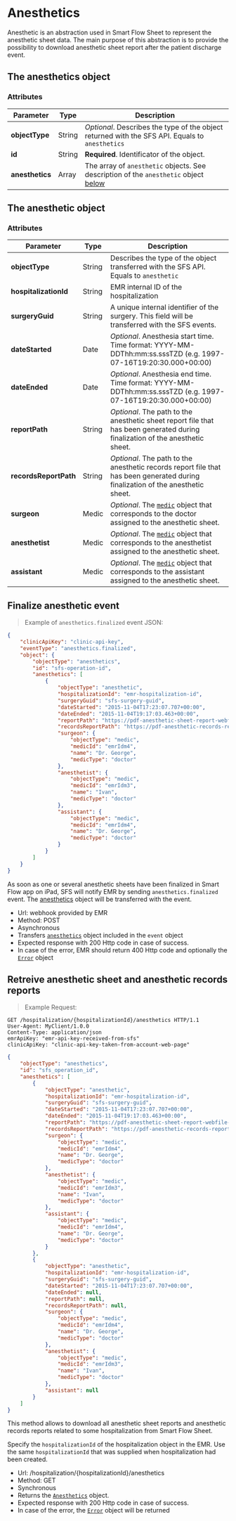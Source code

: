 # Anesthetics

Anesthetic is an abstraction used in Smart Flow Sheet to represent the anesthetic sheet data. The main purpose of this abstraction is to provide the possibility to download anesthetic sheet report after the patient discharge event. 

## The anesthetics object

### Attributes

Parameter | Type | Description
---------- | ------- | -------
**objectType** | String | *Optional*. Describes the type of the object returned with the SFS API. Equals to `anesthetics`
**id** | String | **Required**. Identificator of the object. 
**anesthetics** | Array | The array of `anesthetic` objects. See description of the `anesthetic` object [below](#the-anesthetic-object)


## The anesthetic object

### Attributes

Parameter | Type | Description
---------- | ------- | -------
**objectType** | String | Describes the type of the object transferred with the SFS API. Equals to `anesthetic`
**hospitalizationId** | String | EMR internal ID of the hospitalization
**surgeryGuid** | String | A unique internal identifier of the surgery. This field will be transferred with the SFS events.
**dateStarted** | Date | *Optional*. Anesthesia start time. Time format: YYYY-MM-DDThh:mm:ss.sssTZD (e.g. 1997-07-16T19:20:30.000+00:00)
**dateEnded** | Date | *Optional*. Anesthesia end time. Time format: YYYY-MM-DDThh:mm:ss.sssTZD (e.g. 1997-07-16T19:20:30.000+00:00)
**reportPath** | String | *Optional*. The path to the anesthetic sheet report file that has been generated during finalization of the anesthetic sheet.
**recordsReportPath** | String | *Optional*. The path to the anesthetic records report file that has been generated during finalization of the anesthetic sheet.
**surgeon** | Medic | *Optional*. The [`medic`](#the-medic-object) object that corresponds to the doctor assigned to the anesthetic sheet.
**anesthetist** | Medic | *Optional*. The [`medic`](#the-medic-object) object that corresponds to the anesthetist assigned to the anesthetic sheet.
**assistant** | Medic | *Optional*. The [`medic`](#the-medic-object) object that corresponds to the assistant assigned to the anesthetic sheet.

## Finalize anesthetic event

> Example of `anesthetics.finalized` event JSON:

```json
{
    "clinicApiKey": "clinic-api-key",
    "eventType": "anesthetics.finalized",
    "object": {
	    "objectType": "anesthetics",
		"id": "sfs-operation-id",
		"anesthetics": [
			{
		        "objectType": "anesthetic",
		        "hospitalizationId": "emr-hospitalization-id",
		        "surgeryGuid": "sfs-surgery-guid",
		        "dateStarted": "2015-11-04T17:23:07.707+00:00",
		        "dateEnded": "2015-11-04T19:17:03.463+00:00",
		        "reportPath": "https://pdf-anesthetic-sheet-report-webfile-path",
	            "recordsReportPath": "https://pdf-anesthetic-records-report-webfile-path",
		        "surgeon": {
		            "objectType": "medic",
		            "medicId": "emrIdm4",
		            "name": "Dr. George",
		            "medicType": "doctor"
		        },
		        "anesthetist": {
		            "objectType": "medic",
		            "medicId": "emrIdm3",
		            "name": "Ivan",
		            "medicType": "doctor"
		        },
		        "assistant": {
		            "objectType": "medic",
		            "medicId": "emrIdm4",
		            "name": "Dr. George",
		            "medicType": "doctor"
		        }
			}
		]
	}
}
```

As soon as one or several anesthetic sheets have been finalized in Smart Flow app on iPad, SFS will notify EMR by sending `anesthetics.finalized` event. The [anesthetics](#the-anesthetics-object) object will be transferred with the event.

* Url: webhook provided by EMR
* Method: POST
* Asynchronous 
* Transfers [`anesthetics`](#the-anesthetics-object) object included in the `event` object
* Expected response with 200 Http code in case of success.
* In case of the error, EMR should return 400 Http code and optionally the [`Error`](#the-error-object) object

## Retreive anesthetic sheet and anesthetic records reports

> Example Request:

```http
GET /hospitalization/{hospitalizationId}/anesthetics HTTP/1.1
User-Agent: MyClient/1.0.0
Content-Type: application/json
emrApiKey: "emr-api-key-received-from-sfs"
clinicApiKey: "clinic-api-key-taken-from-account-web-page"
```
```json
{
	"objectType": "anesthetics",
	"id": "sfs_operation_id",
	"anesthetics": [
		{
	        "objectType": "anesthetic",
	        "hospitalizationId": "emr-hospitalization-id",
	        "surgeryGuid": "sfs-surgery-guid",
	        "dateStarted": "2015-11-04T17:23:07.707+00:00",
	        "dateEnded": "2015-11-04T19:17:03.463+00:00",
	        "reportPath": "https://pdf-anesthetic-sheet-report-webfile-path",
            "recordsReportPath": "https://pdf-anesthetic-records-report-webfile-path",
	        "surgeon": {
	            "objectType": "medic",
	            "medicId": "emrIdm4",
	            "name": "Dr. George",
	            "medicType": "doctor"
	        },
	        "anesthetist": {
	            "objectType": "medic",
	            "medicId": "emrIdm3",
	            "name": "Ivan",
	            "medicType": "doctor"
	        },
	        "assistant": {
	            "objectType": "medic",
	            "medicId": "emrIdm4",
	            "name": "Dr. George",
	            "medicType": "doctor"
	        }
		},
		{
	        "objectType": "anesthetic",
	        "hospitalizationId": "emr-hospitalization-id",
	        "surgeryGuid": "sfs-surgery-guid",	        
	        "dateStarted": "2015-11-04T17:23:07.707+00:00",
	        "dateEnded": null,
	        "reportPath": null,
            "recordsReportPath": null,
	        "surgeon": {
	            "objectType": "medic",
	            "medicId": "emrIdm4",
	            "name": "Dr. George",
	            "medicType": "doctor"
	        },
	        "anesthetist": {
	            "objectType": "medic",
	            "medicId": "emrIdm3",
	            "name": "Ivan",
	            "medicType": "doctor"
	        },
	        "assistant": null
		}
	]
}
```

This method allows to download all anesthetic sheet reports and anesthetic records reports related to some hospitalization from Smart Flow Sheet.

Specify the `hospitalizationId` of the hospitalization object in the EMR. Use the same `hospitalizationId` that was supplied when hospitalization had been created.

* Url: /hospitalization/{hospitalizationId}/anesthetics
* Method: GET
* Synchronous 
* Returns the [`Anesthetics`](#the-anesthetics-object) object.
* Expected response with 200 Http code in case of success.
* In case of the error, the [`Error`](#the-error-object) object will be returned


